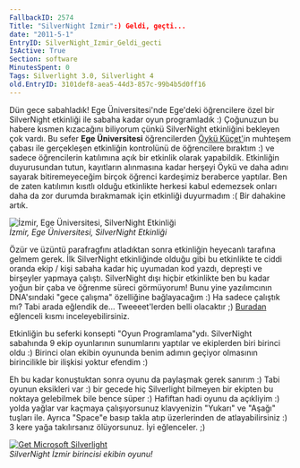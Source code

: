 ```yaml
---
FallbackID: 2574
Title: "SilverNight İzmir":) Geldi, geçti...
date: "2011-5-1"
EntryID: SilverNight_Izmir_Geldi_gecti
IsActive: True
Section: software
MinutesSpent: 0
Tags: Silverlight 3.0, Silverlight 4
old.EntryID: 3101def8-aea5-44d3-857c-99b4b5d0ff16
---
```

Dün gece sabahladık! Ege Üniversitesi'nde Ege'deki öğrencilere özel bir
SilverNight etkinliği ile sabaha kadar oyun programladık :) Çoğunuzun bu
habere kısmen kızacağını biliyorum çünkü SilverNight etkinliğini
bekleyen çok vardı. Bu sefer **Ege Üniversitesi** öğrencilerden [Öykü
Küçet'](http://oykukucet.blogspot.com/)in muhteşem çabası ile
gerçekleşen etkinliğin kontrolünü de öğrencilere bıraktım :) ve sadece
öğrencilerin katılımına açık bir etkinlik olarak yapabildik. Etkinliğin
duyurusundan tutun, kayıtların alınmasına kadar herşeyi Öykü ve daha
adını sayarak bitiremeyeceğim birçok öğrenci kardeşimiz beraberce
yaptılar. Ben de zaten katılımın kısıtlı olduğu etkinlikte herkesi kabul
edemezsek onları daha da zor durumda bırakmamak için etkinliği
duyurmadım :( Bir dahakine artık.

![İzmir, Ege Üniversitesi, SilverNight
Etkinliği](media/SilverNight_Izmir_Geldi_gecti/30042011_1.jpg)\
*İzmir, Ege Üniversitesi, SilverNight Etkinliği*

Özür ve üzüntü parafragfını atladıktan sonra etkinliğin heyecanlı
tarafına gelmem gerek. İlk SilverNight etkinliğinde olduğu gibi bu
etkinlikte te ciddi oranda ekip / kişi sabaha kadar hiç uyumadan kod
yazdı, depreşti ve birşeyler yapmaya çalıştı. SilverNight dışı hiçbir
etkinlikte ben bu kadar yoğun bir çaba ve öğrenme süreci görmüyorum!
Bunu yine yazılımcının DNA'sındaki "gece çalışma" özelliğine
bağlayacağım :) Ha sadece çalıştık mı? Tabi arada eğlendik de...
Tweeeet'lerden belli olacaktır ;)
[Buradan](http://twitter.com/#!/search?q=%23Silvernight) eğlenceli kısmı
inceleyebilirsiniz.

Etkinliğin bu seferki konsepti "Oyun Programlama"ydı. SilverNight
sabahında 9 ekip oyunlarının sunumlarını yaptılar ve ekiplerden biri
birinci oldu :) Birinci olan ekibin oyununda benim adımın geçiyor
olmasının birincilikle bir ilişkisi yoktur efendim :)

Eh bu kadar konuştuktan sonra oyunu da paylaşmak gerek sanırım :) Tabi
oyunun eksikleri var :) bir gecede hiç Silverlight bilmeyen bir ekipten
bu noktaya gelebilmek bile bence süper :) Hafiftan hadi oyunu da
açıkliyim :) yolda yağlar var kaçmaya çalışıyorsunuz klavyenizin
"Yukarı" ve "Aşağı" tuşları ile. Ayrıca "Space"e basıp takla atıp
üzerlerinden de atlayabilirsiniz :) 3 kere yağa takılırsanız
ölüyorsunuz. İyi eğlenceler. ;)

[![Get Microsoft
Silverlight](http://go.microsoft.com/fwlink/?LinkId=161376)](http://daron.yondem.com/tr/ct.ashx?id=024c6816-2639-4db7-8cdd-1ea688e6925d&url=http%3a%2f%2fgo.microsoft.com%2ffwlink%2f%3fLinkID%3d149156%26v%3d4.0.50401.0)\
*SilverNight İzmir birincisi ekibin oyunu!*


